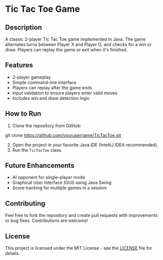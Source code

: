 # Tic Tac Toe Game

## Description
A classic 2-player Tic Tac Toe game implemented in Java. The game alternates turns between Player X and Player O, and checks for a win or draw. Players can replay the game or exit when it's finished.

## Features
- 2-player gameplay
- Simple command-line interface
- Players can replay after the game ends
- Input validation to ensure players enter valid moves
- Includes win and draw detection logic

## How to Run
1. Clone the repository from GitHub:

git clone https://github.com/yourusername/TicTacToe.git

2. Open the project in your favorite Java IDE (IntelliJ IDEA recommended).
3. Run the `TicTacToe` class.

## Future Enhancements
- AI opponent for single-player mode
- Graphical User Interface (GUI) using Java Swing
- Score tracking for multiple games in a session

## Contributing
Feel free to fork the repository and create pull requests with improvements or bug fixes. Contributions are welcome!

## License
This project is licensed under the MIT License - see the [LICENSE](LICENSE) file for details.

